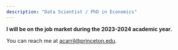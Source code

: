 ```yaml
---
description: "Data Scientist / PhD in Economics"
---
```


**I will be on the job market during the 2023-2024 academic year.**

You can reach me at acarril@princeton.edu.